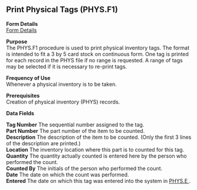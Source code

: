 ##  Print Physical Tags (PHYS.F1)

<PageHeader />

**Form Details**  
[ Form Details ](PHYS-F1-1/README.md)   

**Purpose**  
The PHYS.F1 procedure is used to print physical inventory tags. The format is
intended to fit a 3 by 5 card stock on continuous form. One tag is printed for
each record in the PHYS file if no range is requested. A range of tags may be
selected if it is necessary to re-print tags.

**Frequency of Use**  
Whenever a physical inventory is to be taken.

**Prerequisites**  
Creation of physical inventory (PHYS) records.

**Data Fields**

**Tag Number** The sequential number assigned to the tag.  
**Part Number** The part number of the item to be counted.  
**Description** The description of the item to be counted. (Only the first 3
lines of the description are printed.)  
**Location** The inventory location where this part is to counted for this
tag.  
**Quantity** The quantity actually counted is entered here by the person who
performed the count.  
**Counted By** The initials of the person who performed the count.  
**Date** The date on which the count was performed.  
**Entered** The date on which this tag was entered into the system in [ PHYS.E ](../../../../../rover/INV-OVERVIEW/INV-ENTRY/PHYS-E) .   
  
<badge text= "Version 8.10.57" vertical="middle" />

<PageFooter />